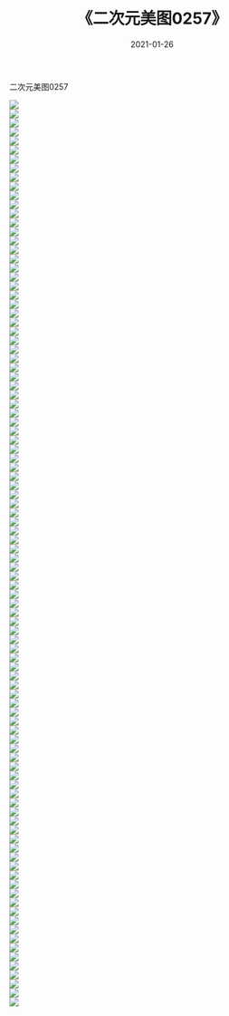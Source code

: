 ﻿---
layout: post
title:  《二次元美图0257》
date:   2021-01-26
img: http://imgx.orgx.ga/二次元/2021/二次元美图0257/000.jpg
categories: [美女, 清纯, 唯美]
---

二次元美图0257

 ![](http://imgx.orgx.ga/二次元/2021/二次元美图0257/001.jpg) <br>![](http://imgx.orgx.ga/二次元/2021/二次元美图0257/002.jpg) <br>![](http://imgx.orgx.ga/二次元/2021/二次元美图0257/003.jpg) <br>![](http://imgx.orgx.ga/二次元/2021/二次元美图0257/004.jpg) <br>![](http://imgx.orgx.ga/二次元/2021/二次元美图0257/005.jpg) <br>![](http://imgx.orgx.ga/二次元/2021/二次元美图0257/006.jpg) <br>![](http://imgx.orgx.ga/二次元/2021/二次元美图0257/007.jpg) <br>![](http://imgx.orgx.ga/二次元/2021/二次元美图0257/008.jpg) <br>![](http://imgx.orgx.ga/二次元/2021/二次元美图0257/009.jpg) <br>![](http://imgx.orgx.ga/二次元/2021/二次元美图0257/010.jpg) <br>![](http://imgx.orgx.ga/二次元/2021/二次元美图0257/011.jpg) <br>![](http://imgx.orgx.ga/二次元/2021/二次元美图0257/012.jpg) <br>![](http://imgx.orgx.ga/二次元/2021/二次元美图0257/013.jpg) <br>![](http://imgx.orgx.ga/二次元/2021/二次元美图0257/014.jpg) <br>![](http://imgx.orgx.ga/二次元/2021/二次元美图0257/015.jpg) <br>![](http://imgx.orgx.ga/二次元/2021/二次元美图0257/016.jpg) <br>![](http://imgx.orgx.ga/二次元/2021/二次元美图0257/017.jpg) <br>![](http://imgx.orgx.ga/二次元/2021/二次元美图0257/018.jpg) <br>![](http://imgx.orgx.ga/二次元/2021/二次元美图0257/019.jpg) <br>![](http://imgx.orgx.ga/二次元/2021/二次元美图0257/020.jpg) <br>![](http://imgx.orgx.ga/二次元/2021/二次元美图0257/021.jpg) <br>![](http://imgx.orgx.ga/二次元/2021/二次元美图0257/022.jpg) <br>![](http://imgx.orgx.ga/二次元/2021/二次元美图0257/023.jpg) <br>![](http://imgx.orgx.ga/二次元/2021/二次元美图0257/024.jpg) <br>![](http://imgx.orgx.ga/二次元/2021/二次元美图0257/025.jpg) <br>![](http://imgx.orgx.ga/二次元/2021/二次元美图0257/026.jpg) <br>![](http://imgx.orgx.ga/二次元/2021/二次元美图0257/027.jpg) <br>![](http://imgx.orgx.ga/二次元/2021/二次元美图0257/028.jpg) <br>![](http://imgx.orgx.ga/二次元/2021/二次元美图0257/029.jpg) <br>![](http://imgx.orgx.ga/二次元/2021/二次元美图0257/030.jpg) <br>![](http://imgx.orgx.ga/二次元/2021/二次元美图0257/031.jpg) <br>![](http://imgx.orgx.ga/二次元/2021/二次元美图0257/032.jpg) <br>![](http://imgx.orgx.ga/二次元/2021/二次元美图0257/033.jpg) <br>![](http://imgx.orgx.ga/二次元/2021/二次元美图0257/034.jpg) <br>![](http://imgx.orgx.ga/二次元/2021/二次元美图0257/035.jpg) <br>![](http://imgx.orgx.ga/二次元/2021/二次元美图0257/036.jpg) <br>![](http://imgx.orgx.ga/二次元/2021/二次元美图0257/037.jpg) <br>![](http://imgx.orgx.ga/二次元/2021/二次元美图0257/038.jpg) <br>![](http://imgx.orgx.ga/二次元/2021/二次元美图0257/039.jpg) <br>![](http://imgx.orgx.ga/二次元/2021/二次元美图0257/040.jpg) <br>![](http://imgx.orgx.ga/二次元/2021/二次元美图0257/041.jpg) <br>![](http://imgx.orgx.ga/二次元/2021/二次元美图0257/042.jpg) <br>![](http://imgx.orgx.ga/二次元/2021/二次元美图0257/043.jpg) <br>![](http://imgx.orgx.ga/二次元/2021/二次元美图0257/044.jpg) <br>![](http://imgx.orgx.ga/二次元/2021/二次元美图0257/045.jpg) <br>![](http://imgx.orgx.ga/二次元/2021/二次元美图0257/046.jpg) <br>![](http://imgx.orgx.ga/二次元/2021/二次元美图0257/047.jpg) <br>![](http://imgx.orgx.ga/二次元/2021/二次元美图0257/048.jpg) <br>![](http://imgx.orgx.ga/二次元/2021/二次元美图0257/049.jpg) <br>![](http://imgx.orgx.ga/二次元/2021/二次元美图0257/050.jpg) <br>![](http://imgx.orgx.ga/二次元/2021/二次元美图0257/051.jpg) <br>![](http://imgx.orgx.ga/二次元/2021/二次元美图0257/052.jpg) <br>![](http://imgx.orgx.ga/二次元/2021/二次元美图0257/053.jpg) <br>![](http://imgx.orgx.ga/二次元/2021/二次元美图0257/054.jpg) <br>![](http://imgx.orgx.ga/二次元/2021/二次元美图0257/055.jpg) <br>![](http://imgx.orgx.ga/二次元/2021/二次元美图0257/056.jpg) <br>![](http://imgx.orgx.ga/二次元/2021/二次元美图0257/057.jpg) <br>![](http://imgx.orgx.ga/二次元/2021/二次元美图0257/058.jpg) <br>![](http://imgx.orgx.ga/二次元/2021/二次元美图0257/059.jpg) <br>![](http://imgx.orgx.ga/二次元/2021/二次元美图0257/060.jpg) <br>![](http://imgx.orgx.ga/二次元/2021/二次元美图0257/061.jpg) <br>![](http://imgx.orgx.ga/二次元/2021/二次元美图0257/062.jpg) <br>![](http://imgx.orgx.ga/二次元/2021/二次元美图0257/063.jpg) <br>![](http://imgx.orgx.ga/二次元/2021/二次元美图0257/064.jpg) <br>![](http://imgx.orgx.ga/二次元/2021/二次元美图0257/065.jpg) <br>![](http://imgx.orgx.ga/二次元/2021/二次元美图0257/066.jpg) <br>![](http://imgx.orgx.ga/二次元/2021/二次元美图0257/067.jpg) <br>![](http://imgx.orgx.ga/二次元/2021/二次元美图0257/068.jpg) <br>![](http://imgx.orgx.ga/二次元/2021/二次元美图0257/069.jpg) <br>![](http://imgx.orgx.ga/二次元/2021/二次元美图0257/070.jpg) <br>![](http://imgx.orgx.ga/二次元/2021/二次元美图0257/071.jpg) <br>![](http://imgx.orgx.ga/二次元/2021/二次元美图0257/072.jpg) <br>![](http://imgx.orgx.ga/二次元/2021/二次元美图0257/073.jpg) <br>![](http://imgx.orgx.ga/二次元/2021/二次元美图0257/074.jpg) <br>![](http://imgx.orgx.ga/二次元/2021/二次元美图0257/075.jpg) <br>![](http://imgx.orgx.ga/二次元/2021/二次元美图0257/076.jpg) <br>![](http://imgx.orgx.ga/二次元/2021/二次元美图0257/077.jpg) <br>![](http://imgx.orgx.ga/二次元/2021/二次元美图0257/078.jpg) <br>![](http://imgx.orgx.ga/二次元/2021/二次元美图0257/079.jpg) <br>![](http://imgx.orgx.ga/二次元/2021/二次元美图0257/080.jpg) <br>![](http://imgx.orgx.ga/二次元/2021/二次元美图0257/081.jpg) <br>![](http://imgx.orgx.ga/二次元/2021/二次元美图0257/082.jpg) <br>![](http://imgx.orgx.ga/二次元/2021/二次元美图0257/083.jpg) <br>![](http://imgx.orgx.ga/二次元/2021/二次元美图0257/084.jpg) <br>![](http://imgx.orgx.ga/二次元/2021/二次元美图0257/085.jpg) <br>![](http://imgx.orgx.ga/二次元/2021/二次元美图0257/086.jpg) <br>![](http://imgx.orgx.ga/二次元/2021/二次元美图0257/087.jpg) <br>![](http://imgx.orgx.ga/二次元/2021/二次元美图0257/088.jpg) <br>![](http://imgx.orgx.ga/二次元/2021/二次元美图0257/089.jpg) <br>![](http://imgx.orgx.ga/二次元/2021/二次元美图0257/090.jpg) <br>![](http://imgx.orgx.ga/二次元/2021/二次元美图0257/091.jpg) <br>![](http://imgx.orgx.ga/二次元/2021/二次元美图0257/092.jpg) <br>![](http://imgx.orgx.ga/二次元/2021/二次元美图0257/093.jpg) <br>![](http://imgx.orgx.ga/二次元/2021/二次元美图0257/094.jpg) <br>![](http://imgx.orgx.ga/二次元/2021/二次元美图0257/095.jpg) <br>![](http://imgx.orgx.ga/二次元/2021/二次元美图0257/096.jpg) <br>![](http://imgx.orgx.ga/二次元/2021/二次元美图0257/097.jpg) <br>![](http://imgx.orgx.ga/二次元/2021/二次元美图0257/098.jpg) <br>![](http://imgx.orgx.ga/二次元/2021/二次元美图0257/099.jpg) <br>![](http://imgx.orgx.ga/二次元/2021/二次元美图0257/100.jpg) <br>
